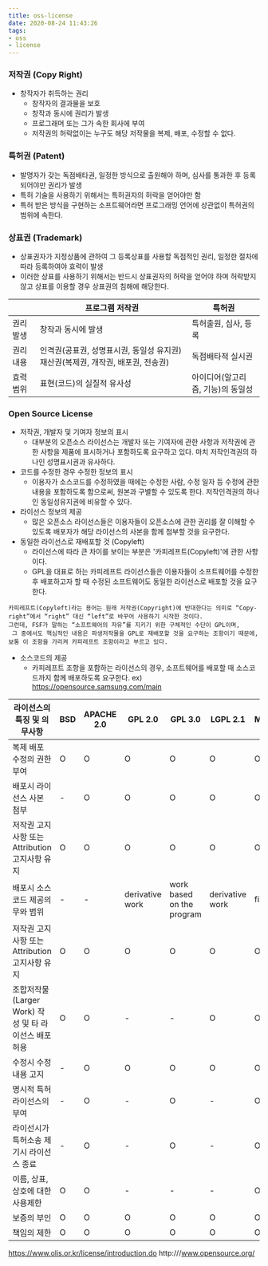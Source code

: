 ```yaml
---
title: oss-license
date: 2020-08-24 11:43:26
tags:
- oss
- license
---
```


### 저작권 (Copy Right)
- 창작자가 취득하는 권리
    - 창작자의 결과물을 보호
    - 창작과 동시에 권리가 발생
    - 프로그래머 또는 그가 속한 회사에 부여
    - 저작권의 허락없이는 누구도 해당 저작물을 복제, 배포, 수정할 수 없다.
### 특허권 (Patent)
- 발명자가 갖는 독점배타권, 일정한 방식으로 출원해야 하며, 심사를 통과한 후 등록되어야만 권리가 발생
- 특허 기술을 사용하기 위해서는 특허권자의 허락을 얻어야만 함
- 특허 받은 방식을 구현하는 소프트웨어라면 프로그래밍 언어에 상관없이 특허권의 범위에 속한다.
### 상표권 (Trademark)
- 상표권자가 지정상품에 관하여 그 등록상표를 사용할 독점적인 권리, 일정한 절차에 따라 등록하여야 효력이 발생
- 이러한 상표를 사용하기 위해서는 반드시 상표권자의 허락을 얻어야 하며 허락받지 않고 상표를 이용할 경우 상표권의 침해에 해당한다.

||프로그램 저작권|특허권|
|-|----|----|
|권리 발생| 창작과 동시에 발생| 특허출원, 심사, 등록|
|권리 내용| 인격권(공표권, 성명표시권, 동일성 유지권) 재산권(복제권, 개작권, 배포권, 전송권)| 독점배타적 실시권|
|효력 범위| 표현(코드)의 실질적 유사성| 아이디어(알고리즘, 기능)의 동일성|

### Open Source License 
- 저작권, 개발자 및 기여자 정보의 표시
    - 대부분의 오픈소스 라이선스는 개발자 또는 기여자에 관한 사항과 저작권에 관한 사항을 제품에 표시하거나 포함하도록 요구하고 있다. 마치 저작인격권의 하나인 성명표시권과 유사하다.
- 코드를 수정한 경우 수정한 정보의 표시
    - 이용자가 소스코드를 수정하였을 때에는 수정한 사람, 수정 일자 등 수정에 관한 내용을 포함하도록 함으로써, 원본과 구별할 수 있도록 한다. 저작인격권의 하나인 동일성유지권에 비유할 수 있다.
- 라이선스 정보의 제공
    - 많은 오픈소스 라이선스들은 이용자들이 오픈소스에 관한 권리를 잘 이해할 수 있도록 배포자가 해당 라이선스의 사본을 함께 첨부할 것을 요구한다.
- 동일한 라이선스로 재배포할 것 (Copyleft)
    - 라이선스에 따라 큰 차이를 보이는 부분은 '카피레프트(Copyleft)'에 관한 사항이다.
    - GPL을 대표로 하는 카피레프트 라이선스들은 이용자들이 소프트웨어를 수정한 후 배포하고자 할 때 수정된 소프트웨어도 동일한 라이선스로 배포할 것을 요구한다.
```text
카피레프트(Copyleft)라는 용어는 원래 저작권(Copyright)에 반대한다는 의미로 “Copy-right”에서 “right” 대신 “left”로 바꾸어 사용하기 시작한 것이다. 
그런데, FSF가 말하는 “소프트웨어의 자유”를 지키기 위한 구체적인 수단이 GPL이며,
 그 중에서도 핵심적인 내용은 파생저작물을 GPL로 재배포할 것을 요구하는 조항이기 때문에, 
보통 이 조항을 가리켜 카피레프트 조항이라고 부르고 있다.
```
- 소스코드의 제공
    - 카피레프트 조항을 포함하는 라이선스의 경우, 소프트웨어를 배포할 때 소스코드까지 함께 배포하도록 요구한다.
      ex) https://opensource.samsung.com/main

|라이선스의 특징 및 의무사항| BSD | APACHE 2.0 | GPL 2.0 | GPL 3.0 | LGPL 2.1 | MPL | CDDL | CPL/EPL |
|--|--|--|--|--|--|--|--|--|
|복제 배포 수정의 권한 부여| O | O | O | O | O | O | O | O |
|배포시 라이선스 사본 첨부| - | O | O | O | O | O | O | O |
|저작권 고지사항 또는 Attribution 고지사항 유지 | O | O | O | O | O | O | O | O |
|배포시 소스코드 제공의무와 범위| - | - | derivative work | work based on the program | derivative work | file | file | module |
|저작권 고지사항 또는 Attribution 고지사항 유지 | O | O | O | O | O | O | O | O |
|조합저작물(Larger Work) 작성 및 타 라이선스 배포 허용 | O | O | - | - | O | O | O | O |
|수정시 수정내용 고지 | - | O | O | O | O | O | O | O |
|명시적 특허라이선스의 부여  | - | O | - | O | - | O | O | O |
|라이선시가 특허소송 제기시 라이선스 종료 | - | O | - | O | - | O | O | O |
|이름, 상표, 상호에 대한 사용제한 | O | O | - | - | - | O | O | - |
|보증의 부인 | O | O | O | O | O | O | O | O |
|책임의 제한 | O | O | O | O | O | O | O | O |

https://www.olis.or.kr/license/introduction.do
http:///www.opensource.org/